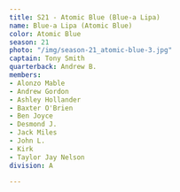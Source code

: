 ```yaml
---
title: S21 - Atomic Blue (Blue-a Lipa)
name: Blue-a Lipa (Atomic Blue)
color: Atomic Blue
season: 21
photo: "/img/season-21_atomic-blue-3.jpg"
captain: Tony Smith
quarterback: Andrew B.
members:
- Alonzo Mable
- Andrew Gordon
- Ashley Hollander
- Baxter O'Brien
- Ben Joyce
- Desmond J.
- Jack Miles
- John L.
- Kirk
- Taylor Jay Nelson
division: A

---
```

